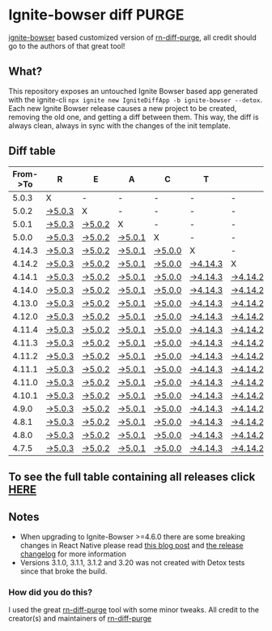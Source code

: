 # Ignite-bowser diff PURGE

[ignite-bowser](https://github.com/infinitered/ignite-bowser) based customized version of [rn-diff-purge](https://github.com/react-native-community/rn-diff-purge/), all credit should go to the authors of that great tool!

## What?

This repository exposes an untouched Ignite Bowser based app generated with the ignite-cli
`npx ignite new IgniteDiffApp -b ignite-bowser --detox`. Each new Ignite Bowser release causes a new project to be created, removing the old one, and getting a diff between them. This way, the diff is always clean, always in sync with the changes of the init template.

## Diff table

| From->To | R                                                                                                   | E                                                                                                   | A                                                                                                   | C                                                                                                   | T                                                                                                     |                                                                                                       | N                                                                                                     | A                                                                                                     | T                                                                                                     | I                                                                                                     | V                                                                                                     | E                                                                                                     |                                                                                                       |                                                                                                       |                                                                                                       |                                                                                                      |                                                                                                    |                                                                                                    |                                                                                                    |     |
| -------- | --------------------------------------------------------------------------------------------------- | --------------------------------------------------------------------------------------------------- | --------------------------------------------------------------------------------------------------- | --------------------------------------------------------------------------------------------------- | ----------------------------------------------------------------------------------------------------- | ----------------------------------------------------------------------------------------------------- | ----------------------------------------------------------------------------------------------------- | ----------------------------------------------------------------------------------------------------- | ----------------------------------------------------------------------------------------------------- | ----------------------------------------------------------------------------------------------------- | ----------------------------------------------------------------------------------------------------- | ----------------------------------------------------------------------------------------------------- | ----------------------------------------------------------------------------------------------------- | ----------------------------------------------------------------------------------------------------- | ----------------------------------------------------------------------------------------------------- | ---------------------------------------------------------------------------------------------------- | -------------------------------------------------------------------------------------------------- | -------------------------------------------------------------------------------------------------- | -------------------------------------------------------------------------------------------------- | --- |
| 5.0.3    | X                                                                                                   | -                                                                                                   | -                                                                                                   | -                                                                                                   | -                                                                                                     | -                                                                                                     | -                                                                                                     | -                                                                                                     | -                                                                                                     | -                                                                                                     | -                                                                                                     | -                                                                                                     | -                                                                                                     | -                                                                                                     | -                                                                                                     | -                                                                                                    | -                                                                                                  | -                                                                                                  | -                                                                                                  | -   |
| 5.0.2    | [->5.0.3](https://github.com/nirre7/ignite-bowser-diff-purge/compare/release/5.0.2..release/5.0.3)  | X                                                                                                   | -                                                                                                   | -                                                                                                   | -                                                                                                     | -                                                                                                     | -                                                                                                     | -                                                                                                     | -                                                                                                     | -                                                                                                     | -                                                                                                     | -                                                                                                     | -                                                                                                     | -                                                                                                     | -                                                                                                     | -                                                                                                    | -                                                                                                  | -                                                                                                  | -                                                                                                  | -   |
| 5.0.1    | [->5.0.3](https://github.com/nirre7/ignite-bowser-diff-purge/compare/release/5.0.1..release/5.0.3)  | [->5.0.2](https://github.com/nirre7/ignite-bowser-diff-purge/compare/release/5.0.1..release/5.0.2)  | X                                                                                                   | -                                                                                                   | -                                                                                                     | -                                                                                                     | -                                                                                                     | -                                                                                                     | -                                                                                                     | -                                                                                                     | -                                                                                                     | -                                                                                                     | -                                                                                                     | -                                                                                                     | -                                                                                                     | -                                                                                                    | -                                                                                                  | -                                                                                                  | -                                                                                                  | -   |
| 5.0.0    | [->5.0.3](https://github.com/nirre7/ignite-bowser-diff-purge/compare/release/5.0.0..release/5.0.3)  | [->5.0.2](https://github.com/nirre7/ignite-bowser-diff-purge/compare/release/5.0.0..release/5.0.2)  | [->5.0.1](https://github.com/nirre7/ignite-bowser-diff-purge/compare/release/5.0.0..release/5.0.1)  | X                                                                                                   | -                                                                                                     | -                                                                                                     | -                                                                                                     | -                                                                                                     | -                                                                                                     | -                                                                                                     | -                                                                                                     | -                                                                                                     | -                                                                                                     | -                                                                                                     | -                                                                                                     | -                                                                                                    | -                                                                                                  | -                                                                                                  | -                                                                                                  | -   |
| 4.14.3   | [->5.0.3](https://github.com/nirre7/ignite-bowser-diff-purge/compare/release/4.14.3..release/5.0.3) | [->5.0.2](https://github.com/nirre7/ignite-bowser-diff-purge/compare/release/4.14.3..release/5.0.2) | [->5.0.1](https://github.com/nirre7/ignite-bowser-diff-purge/compare/release/4.14.3..release/5.0.1) | [->5.0.0](https://github.com/nirre7/ignite-bowser-diff-purge/compare/release/4.14.3..release/5.0.0) | X                                                                                                     | -                                                                                                     | -                                                                                                     | -                                                                                                     | -                                                                                                     | -                                                                                                     | -                                                                                                     | -                                                                                                     | -                                                                                                     | -                                                                                                     | -                                                                                                     | -                                                                                                    | -                                                                                                  | -                                                                                                  | -                                                                                                  | -   |
| 4.14.2   | [->5.0.3](https://github.com/nirre7/ignite-bowser-diff-purge/compare/release/4.14.2..release/5.0.3) | [->5.0.2](https://github.com/nirre7/ignite-bowser-diff-purge/compare/release/4.14.2..release/5.0.2) | [->5.0.1](https://github.com/nirre7/ignite-bowser-diff-purge/compare/release/4.14.2..release/5.0.1) | [->5.0.0](https://github.com/nirre7/ignite-bowser-diff-purge/compare/release/4.14.2..release/5.0.0) | [->4.14.3](https://github.com/nirre7/ignite-bowser-diff-purge/compare/release/4.14.2..release/4.14.3) | X                                                                                                     | -                                                                                                     | -                                                                                                     | -                                                                                                     | -                                                                                                     | -                                                                                                     | -                                                                                                     | -                                                                                                     | -                                                                                                     | -                                                                                                     | -                                                                                                    | -                                                                                                  | -                                                                                                  | -                                                                                                  | -   |
| 4.14.1   | [->5.0.3](https://github.com/nirre7/ignite-bowser-diff-purge/compare/release/4.14.1..release/5.0.3) | [->5.0.2](https://github.com/nirre7/ignite-bowser-diff-purge/compare/release/4.14.1..release/5.0.2) | [->5.0.1](https://github.com/nirre7/ignite-bowser-diff-purge/compare/release/4.14.1..release/5.0.1) | [->5.0.0](https://github.com/nirre7/ignite-bowser-diff-purge/compare/release/4.14.1..release/5.0.0) | [->4.14.3](https://github.com/nirre7/ignite-bowser-diff-purge/compare/release/4.14.1..release/4.14.3) | [->4.14.2](https://github.com/nirre7/ignite-bowser-diff-purge/compare/release/4.14.1..release/4.14.2) | X                                                                                                     | -                                                                                                     | -                                                                                                     | -                                                                                                     | -                                                                                                     | -                                                                                                     | -                                                                                                     | -                                                                                                     | -                                                                                                     | -                                                                                                    | -                                                                                                  | -                                                                                                  | -                                                                                                  | -   |
| 4.14.0   | [->5.0.3](https://github.com/nirre7/ignite-bowser-diff-purge/compare/release/4.14.0..release/5.0.3) | [->5.0.2](https://github.com/nirre7/ignite-bowser-diff-purge/compare/release/4.14.0..release/5.0.2) | [->5.0.1](https://github.com/nirre7/ignite-bowser-diff-purge/compare/release/4.14.0..release/5.0.1) | [->5.0.0](https://github.com/nirre7/ignite-bowser-diff-purge/compare/release/4.14.0..release/5.0.0) | [->4.14.3](https://github.com/nirre7/ignite-bowser-diff-purge/compare/release/4.14.0..release/4.14.3) | [->4.14.2](https://github.com/nirre7/ignite-bowser-diff-purge/compare/release/4.14.0..release/4.14.2) | [->4.14.1](https://github.com/nirre7/ignite-bowser-diff-purge/compare/release/4.14.0..release/4.14.1) | X                                                                                                     | -                                                                                                     | -                                                                                                     | -                                                                                                     | -                                                                                                     | -                                                                                                     | -                                                                                                     | -                                                                                                     | -                                                                                                    | -                                                                                                  | -                                                                                                  | -                                                                                                  | -   |
| 4.13.0   | [->5.0.3](https://github.com/nirre7/ignite-bowser-diff-purge/compare/release/4.13.0..release/5.0.3) | [->5.0.2](https://github.com/nirre7/ignite-bowser-diff-purge/compare/release/4.13.0..release/5.0.2) | [->5.0.1](https://github.com/nirre7/ignite-bowser-diff-purge/compare/release/4.13.0..release/5.0.1) | [->5.0.0](https://github.com/nirre7/ignite-bowser-diff-purge/compare/release/4.13.0..release/5.0.0) | [->4.14.3](https://github.com/nirre7/ignite-bowser-diff-purge/compare/release/4.13.0..release/4.14.3) | [->4.14.2](https://github.com/nirre7/ignite-bowser-diff-purge/compare/release/4.13.0..release/4.14.2) | [->4.14.1](https://github.com/nirre7/ignite-bowser-diff-purge/compare/release/4.13.0..release/4.14.1) | [->4.14.0](https://github.com/nirre7/ignite-bowser-diff-purge/compare/release/4.13.0..release/4.14.0) | X                                                                                                     | -                                                                                                     | -                                                                                                     | -                                                                                                     | -                                                                                                     | -                                                                                                     | -                                                                                                     | -                                                                                                    | -                                                                                                  | -                                                                                                  | -                                                                                                  | -   |
| 4.12.0   | [->5.0.3](https://github.com/nirre7/ignite-bowser-diff-purge/compare/release/4.12.0..release/5.0.3) | [->5.0.2](https://github.com/nirre7/ignite-bowser-diff-purge/compare/release/4.12.0..release/5.0.2) | [->5.0.1](https://github.com/nirre7/ignite-bowser-diff-purge/compare/release/4.12.0..release/5.0.1) | [->5.0.0](https://github.com/nirre7/ignite-bowser-diff-purge/compare/release/4.12.0..release/5.0.0) | [->4.14.3](https://github.com/nirre7/ignite-bowser-diff-purge/compare/release/4.12.0..release/4.14.3) | [->4.14.2](https://github.com/nirre7/ignite-bowser-diff-purge/compare/release/4.12.0..release/4.14.2) | [->4.14.1](https://github.com/nirre7/ignite-bowser-diff-purge/compare/release/4.12.0..release/4.14.1) | [->4.14.0](https://github.com/nirre7/ignite-bowser-diff-purge/compare/release/4.12.0..release/4.14.0) | [->4.13.0](https://github.com/nirre7/ignite-bowser-diff-purge/compare/release/4.12.0..release/4.13.0) | X                                                                                                     | -                                                                                                     | -                                                                                                     | -                                                                                                     | -                                                                                                     | -                                                                                                     | -                                                                                                    | -                                                                                                  | -                                                                                                  | -                                                                                                  | -   |
| 4.11.4   | [->5.0.3](https://github.com/nirre7/ignite-bowser-diff-purge/compare/release/4.11.4..release/5.0.3) | [->5.0.2](https://github.com/nirre7/ignite-bowser-diff-purge/compare/release/4.11.4..release/5.0.2) | [->5.0.1](https://github.com/nirre7/ignite-bowser-diff-purge/compare/release/4.11.4..release/5.0.1) | [->5.0.0](https://github.com/nirre7/ignite-bowser-diff-purge/compare/release/4.11.4..release/5.0.0) | [->4.14.3](https://github.com/nirre7/ignite-bowser-diff-purge/compare/release/4.11.4..release/4.14.3) | [->4.14.2](https://github.com/nirre7/ignite-bowser-diff-purge/compare/release/4.11.4..release/4.14.2) | [->4.14.1](https://github.com/nirre7/ignite-bowser-diff-purge/compare/release/4.11.4..release/4.14.1) | [->4.14.0](https://github.com/nirre7/ignite-bowser-diff-purge/compare/release/4.11.4..release/4.14.0) | [->4.13.0](https://github.com/nirre7/ignite-bowser-diff-purge/compare/release/4.11.4..release/4.13.0) | [->4.12.0](https://github.com/nirre7/ignite-bowser-diff-purge/compare/release/4.11.4..release/4.12.0) | X                                                                                                     | -                                                                                                     | -                                                                                                     | -                                                                                                     | -                                                                                                     | -                                                                                                    | -                                                                                                  | -                                                                                                  | -                                                                                                  | -   |
| 4.11.3   | [->5.0.3](https://github.com/nirre7/ignite-bowser-diff-purge/compare/release/4.11.3..release/5.0.3) | [->5.0.2](https://github.com/nirre7/ignite-bowser-diff-purge/compare/release/4.11.3..release/5.0.2) | [->5.0.1](https://github.com/nirre7/ignite-bowser-diff-purge/compare/release/4.11.3..release/5.0.1) | [->5.0.0](https://github.com/nirre7/ignite-bowser-diff-purge/compare/release/4.11.3..release/5.0.0) | [->4.14.3](https://github.com/nirre7/ignite-bowser-diff-purge/compare/release/4.11.3..release/4.14.3) | [->4.14.2](https://github.com/nirre7/ignite-bowser-diff-purge/compare/release/4.11.3..release/4.14.2) | [->4.14.1](https://github.com/nirre7/ignite-bowser-diff-purge/compare/release/4.11.3..release/4.14.1) | [->4.14.0](https://github.com/nirre7/ignite-bowser-diff-purge/compare/release/4.11.3..release/4.14.0) | [->4.13.0](https://github.com/nirre7/ignite-bowser-diff-purge/compare/release/4.11.3..release/4.13.0) | [->4.12.0](https://github.com/nirre7/ignite-bowser-diff-purge/compare/release/4.11.3..release/4.12.0) | [->4.11.4](https://github.com/nirre7/ignite-bowser-diff-purge/compare/release/4.11.3..release/4.11.4) | X                                                                                                     | -                                                                                                     | -                                                                                                     | -                                                                                                     | -                                                                                                    | -                                                                                                  | -                                                                                                  | -                                                                                                  | -   |
| 4.11.2   | [->5.0.3](https://github.com/nirre7/ignite-bowser-diff-purge/compare/release/4.11.2..release/5.0.3) | [->5.0.2](https://github.com/nirre7/ignite-bowser-diff-purge/compare/release/4.11.2..release/5.0.2) | [->5.0.1](https://github.com/nirre7/ignite-bowser-diff-purge/compare/release/4.11.2..release/5.0.1) | [->5.0.0](https://github.com/nirre7/ignite-bowser-diff-purge/compare/release/4.11.2..release/5.0.0) | [->4.14.3](https://github.com/nirre7/ignite-bowser-diff-purge/compare/release/4.11.2..release/4.14.3) | [->4.14.2](https://github.com/nirre7/ignite-bowser-diff-purge/compare/release/4.11.2..release/4.14.2) | [->4.14.1](https://github.com/nirre7/ignite-bowser-diff-purge/compare/release/4.11.2..release/4.14.1) | [->4.14.0](https://github.com/nirre7/ignite-bowser-diff-purge/compare/release/4.11.2..release/4.14.0) | [->4.13.0](https://github.com/nirre7/ignite-bowser-diff-purge/compare/release/4.11.2..release/4.13.0) | [->4.12.0](https://github.com/nirre7/ignite-bowser-diff-purge/compare/release/4.11.2..release/4.12.0) | [->4.11.4](https://github.com/nirre7/ignite-bowser-diff-purge/compare/release/4.11.2..release/4.11.4) | [->4.11.3](https://github.com/nirre7/ignite-bowser-diff-purge/compare/release/4.11.2..release/4.11.3) | X                                                                                                     | -                                                                                                     | -                                                                                                     | -                                                                                                    | -                                                                                                  | -                                                                                                  | -                                                                                                  | -   |
| 4.11.1   | [->5.0.3](https://github.com/nirre7/ignite-bowser-diff-purge/compare/release/4.11.1..release/5.0.3) | [->5.0.2](https://github.com/nirre7/ignite-bowser-diff-purge/compare/release/4.11.1..release/5.0.2) | [->5.0.1](https://github.com/nirre7/ignite-bowser-diff-purge/compare/release/4.11.1..release/5.0.1) | [->5.0.0](https://github.com/nirre7/ignite-bowser-diff-purge/compare/release/4.11.1..release/5.0.0) | [->4.14.3](https://github.com/nirre7/ignite-bowser-diff-purge/compare/release/4.11.1..release/4.14.3) | [->4.14.2](https://github.com/nirre7/ignite-bowser-diff-purge/compare/release/4.11.1..release/4.14.2) | [->4.14.1](https://github.com/nirre7/ignite-bowser-diff-purge/compare/release/4.11.1..release/4.14.1) | [->4.14.0](https://github.com/nirre7/ignite-bowser-diff-purge/compare/release/4.11.1..release/4.14.0) | [->4.13.0](https://github.com/nirre7/ignite-bowser-diff-purge/compare/release/4.11.1..release/4.13.0) | [->4.12.0](https://github.com/nirre7/ignite-bowser-diff-purge/compare/release/4.11.1..release/4.12.0) | [->4.11.4](https://github.com/nirre7/ignite-bowser-diff-purge/compare/release/4.11.1..release/4.11.4) | [->4.11.3](https://github.com/nirre7/ignite-bowser-diff-purge/compare/release/4.11.1..release/4.11.3) | [->4.11.2](https://github.com/nirre7/ignite-bowser-diff-purge/compare/release/4.11.1..release/4.11.2) | X                                                                                                     | -                                                                                                     | -                                                                                                    | -                                                                                                  | -                                                                                                  | -                                                                                                  | -   |
| 4.11.0   | [->5.0.3](https://github.com/nirre7/ignite-bowser-diff-purge/compare/release/4.11.0..release/5.0.3) | [->5.0.2](https://github.com/nirre7/ignite-bowser-diff-purge/compare/release/4.11.0..release/5.0.2) | [->5.0.1](https://github.com/nirre7/ignite-bowser-diff-purge/compare/release/4.11.0..release/5.0.1) | [->5.0.0](https://github.com/nirre7/ignite-bowser-diff-purge/compare/release/4.11.0..release/5.0.0) | [->4.14.3](https://github.com/nirre7/ignite-bowser-diff-purge/compare/release/4.11.0..release/4.14.3) | [->4.14.2](https://github.com/nirre7/ignite-bowser-diff-purge/compare/release/4.11.0..release/4.14.2) | [->4.14.1](https://github.com/nirre7/ignite-bowser-diff-purge/compare/release/4.11.0..release/4.14.1) | [->4.14.0](https://github.com/nirre7/ignite-bowser-diff-purge/compare/release/4.11.0..release/4.14.0) | [->4.13.0](https://github.com/nirre7/ignite-bowser-diff-purge/compare/release/4.11.0..release/4.13.0) | [->4.12.0](https://github.com/nirre7/ignite-bowser-diff-purge/compare/release/4.11.0..release/4.12.0) | [->4.11.4](https://github.com/nirre7/ignite-bowser-diff-purge/compare/release/4.11.0..release/4.11.4) | [->4.11.3](https://github.com/nirre7/ignite-bowser-diff-purge/compare/release/4.11.0..release/4.11.3) | [->4.11.2](https://github.com/nirre7/ignite-bowser-diff-purge/compare/release/4.11.0..release/4.11.2) | [->4.11.1](https://github.com/nirre7/ignite-bowser-diff-purge/compare/release/4.11.0..release/4.11.1) | X                                                                                                     | -                                                                                                    | -                                                                                                  | -                                                                                                  | -                                                                                                  | -   |
| 4.10.1   | [->5.0.3](https://github.com/nirre7/ignite-bowser-diff-purge/compare/release/4.10.1..release/5.0.3) | [->5.0.2](https://github.com/nirre7/ignite-bowser-diff-purge/compare/release/4.10.1..release/5.0.2) | [->5.0.1](https://github.com/nirre7/ignite-bowser-diff-purge/compare/release/4.10.1..release/5.0.1) | [->5.0.0](https://github.com/nirre7/ignite-bowser-diff-purge/compare/release/4.10.1..release/5.0.0) | [->4.14.3](https://github.com/nirre7/ignite-bowser-diff-purge/compare/release/4.10.1..release/4.14.3) | [->4.14.2](https://github.com/nirre7/ignite-bowser-diff-purge/compare/release/4.10.1..release/4.14.2) | [->4.14.1](https://github.com/nirre7/ignite-bowser-diff-purge/compare/release/4.10.1..release/4.14.1) | [->4.14.0](https://github.com/nirre7/ignite-bowser-diff-purge/compare/release/4.10.1..release/4.14.0) | [->4.13.0](https://github.com/nirre7/ignite-bowser-diff-purge/compare/release/4.10.1..release/4.13.0) | [->4.12.0](https://github.com/nirre7/ignite-bowser-diff-purge/compare/release/4.10.1..release/4.12.0) | [->4.11.4](https://github.com/nirre7/ignite-bowser-diff-purge/compare/release/4.10.1..release/4.11.4) | [->4.11.3](https://github.com/nirre7/ignite-bowser-diff-purge/compare/release/4.10.1..release/4.11.3) | [->4.11.2](https://github.com/nirre7/ignite-bowser-diff-purge/compare/release/4.10.1..release/4.11.2) | [->4.11.1](https://github.com/nirre7/ignite-bowser-diff-purge/compare/release/4.10.1..release/4.11.1) | [->4.11.0](https://github.com/nirre7/ignite-bowser-diff-purge/compare/release/4.10.1..release/4.11.0) | X                                                                                                    | -                                                                                                  | -                                                                                                  | -                                                                                                  | -   |
| 4.9.0    | [->5.0.3](https://github.com/nirre7/ignite-bowser-diff-purge/compare/release/4.9.0..release/5.0.3)  | [->5.0.2](https://github.com/nirre7/ignite-bowser-diff-purge/compare/release/4.9.0..release/5.0.2)  | [->5.0.1](https://github.com/nirre7/ignite-bowser-diff-purge/compare/release/4.9.0..release/5.0.1)  | [->5.0.0](https://github.com/nirre7/ignite-bowser-diff-purge/compare/release/4.9.0..release/5.0.0)  | [->4.14.3](https://github.com/nirre7/ignite-bowser-diff-purge/compare/release/4.9.0..release/4.14.3)  | [->4.14.2](https://github.com/nirre7/ignite-bowser-diff-purge/compare/release/4.9.0..release/4.14.2)  | [->4.14.1](https://github.com/nirre7/ignite-bowser-diff-purge/compare/release/4.9.0..release/4.14.1)  | [->4.14.0](https://github.com/nirre7/ignite-bowser-diff-purge/compare/release/4.9.0..release/4.14.0)  | [->4.13.0](https://github.com/nirre7/ignite-bowser-diff-purge/compare/release/4.9.0..release/4.13.0)  | [->4.12.0](https://github.com/nirre7/ignite-bowser-diff-purge/compare/release/4.9.0..release/4.12.0)  | [->4.11.4](https://github.com/nirre7/ignite-bowser-diff-purge/compare/release/4.9.0..release/4.11.4)  | [->4.11.3](https://github.com/nirre7/ignite-bowser-diff-purge/compare/release/4.9.0..release/4.11.3)  | [->4.11.2](https://github.com/nirre7/ignite-bowser-diff-purge/compare/release/4.9.0..release/4.11.2)  | [->4.11.1](https://github.com/nirre7/ignite-bowser-diff-purge/compare/release/4.9.0..release/4.11.1)  | [->4.11.0](https://github.com/nirre7/ignite-bowser-diff-purge/compare/release/4.9.0..release/4.11.0)  | [->4.10.1](https://github.com/nirre7/ignite-bowser-diff-purge/compare/release/4.9.0..release/4.10.1) | X                                                                                                  | -                                                                                                  | -                                                                                                  | -   |
| 4.8.1    | [->5.0.3](https://github.com/nirre7/ignite-bowser-diff-purge/compare/release/4.8.1..release/5.0.3)  | [->5.0.2](https://github.com/nirre7/ignite-bowser-diff-purge/compare/release/4.8.1..release/5.0.2)  | [->5.0.1](https://github.com/nirre7/ignite-bowser-diff-purge/compare/release/4.8.1..release/5.0.1)  | [->5.0.0](https://github.com/nirre7/ignite-bowser-diff-purge/compare/release/4.8.1..release/5.0.0)  | [->4.14.3](https://github.com/nirre7/ignite-bowser-diff-purge/compare/release/4.8.1..release/4.14.3)  | [->4.14.2](https://github.com/nirre7/ignite-bowser-diff-purge/compare/release/4.8.1..release/4.14.2)  | [->4.14.1](https://github.com/nirre7/ignite-bowser-diff-purge/compare/release/4.8.1..release/4.14.1)  | [->4.14.0](https://github.com/nirre7/ignite-bowser-diff-purge/compare/release/4.8.1..release/4.14.0)  | [->4.13.0](https://github.com/nirre7/ignite-bowser-diff-purge/compare/release/4.8.1..release/4.13.0)  | [->4.12.0](https://github.com/nirre7/ignite-bowser-diff-purge/compare/release/4.8.1..release/4.12.0)  | [->4.11.4](https://github.com/nirre7/ignite-bowser-diff-purge/compare/release/4.8.1..release/4.11.4)  | [->4.11.3](https://github.com/nirre7/ignite-bowser-diff-purge/compare/release/4.8.1..release/4.11.3)  | [->4.11.2](https://github.com/nirre7/ignite-bowser-diff-purge/compare/release/4.8.1..release/4.11.2)  | [->4.11.1](https://github.com/nirre7/ignite-bowser-diff-purge/compare/release/4.8.1..release/4.11.1)  | [->4.11.0](https://github.com/nirre7/ignite-bowser-diff-purge/compare/release/4.8.1..release/4.11.0)  | [->4.10.1](https://github.com/nirre7/ignite-bowser-diff-purge/compare/release/4.8.1..release/4.10.1) | [->4.9.0](https://github.com/nirre7/ignite-bowser-diff-purge/compare/release/4.8.1..release/4.9.0) | X                                                                                                  | -                                                                                                  | -   |
| 4.8.0    | [->5.0.3](https://github.com/nirre7/ignite-bowser-diff-purge/compare/release/4.8.0..release/5.0.3)  | [->5.0.2](https://github.com/nirre7/ignite-bowser-diff-purge/compare/release/4.8.0..release/5.0.2)  | [->5.0.1](https://github.com/nirre7/ignite-bowser-diff-purge/compare/release/4.8.0..release/5.0.1)  | [->5.0.0](https://github.com/nirre7/ignite-bowser-diff-purge/compare/release/4.8.0..release/5.0.0)  | [->4.14.3](https://github.com/nirre7/ignite-bowser-diff-purge/compare/release/4.8.0..release/4.14.3)  | [->4.14.2](https://github.com/nirre7/ignite-bowser-diff-purge/compare/release/4.8.0..release/4.14.2)  | [->4.14.1](https://github.com/nirre7/ignite-bowser-diff-purge/compare/release/4.8.0..release/4.14.1)  | [->4.14.0](https://github.com/nirre7/ignite-bowser-diff-purge/compare/release/4.8.0..release/4.14.0)  | [->4.13.0](https://github.com/nirre7/ignite-bowser-diff-purge/compare/release/4.8.0..release/4.13.0)  | [->4.12.0](https://github.com/nirre7/ignite-bowser-diff-purge/compare/release/4.8.0..release/4.12.0)  | [->4.11.4](https://github.com/nirre7/ignite-bowser-diff-purge/compare/release/4.8.0..release/4.11.4)  | [->4.11.3](https://github.com/nirre7/ignite-bowser-diff-purge/compare/release/4.8.0..release/4.11.3)  | [->4.11.2](https://github.com/nirre7/ignite-bowser-diff-purge/compare/release/4.8.0..release/4.11.2)  | [->4.11.1](https://github.com/nirre7/ignite-bowser-diff-purge/compare/release/4.8.0..release/4.11.1)  | [->4.11.0](https://github.com/nirre7/ignite-bowser-diff-purge/compare/release/4.8.0..release/4.11.0)  | [->4.10.1](https://github.com/nirre7/ignite-bowser-diff-purge/compare/release/4.8.0..release/4.10.1) | [->4.9.0](https://github.com/nirre7/ignite-bowser-diff-purge/compare/release/4.8.0..release/4.9.0) | [->4.8.1](https://github.com/nirre7/ignite-bowser-diff-purge/compare/release/4.8.0..release/4.8.1) | X                                                                                                  | -   |
| 4.7.5    | [->5.0.3](https://github.com/nirre7/ignite-bowser-diff-purge/compare/release/4.7.5..release/5.0.3)  | [->5.0.2](https://github.com/nirre7/ignite-bowser-diff-purge/compare/release/4.7.5..release/5.0.2)  | [->5.0.1](https://github.com/nirre7/ignite-bowser-diff-purge/compare/release/4.7.5..release/5.0.1)  | [->5.0.0](https://github.com/nirre7/ignite-bowser-diff-purge/compare/release/4.7.5..release/5.0.0)  | [->4.14.3](https://github.com/nirre7/ignite-bowser-diff-purge/compare/release/4.7.5..release/4.14.3)  | [->4.14.2](https://github.com/nirre7/ignite-bowser-diff-purge/compare/release/4.7.5..release/4.14.2)  | [->4.14.1](https://github.com/nirre7/ignite-bowser-diff-purge/compare/release/4.7.5..release/4.14.1)  | [->4.14.0](https://github.com/nirre7/ignite-bowser-diff-purge/compare/release/4.7.5..release/4.14.0)  | [->4.13.0](https://github.com/nirre7/ignite-bowser-diff-purge/compare/release/4.7.5..release/4.13.0)  | [->4.12.0](https://github.com/nirre7/ignite-bowser-diff-purge/compare/release/4.7.5..release/4.12.0)  | [->4.11.4](https://github.com/nirre7/ignite-bowser-diff-purge/compare/release/4.7.5..release/4.11.4)  | [->4.11.3](https://github.com/nirre7/ignite-bowser-diff-purge/compare/release/4.7.5..release/4.11.3)  | [->4.11.2](https://github.com/nirre7/ignite-bowser-diff-purge/compare/release/4.7.5..release/4.11.2)  | [->4.11.1](https://github.com/nirre7/ignite-bowser-diff-purge/compare/release/4.7.5..release/4.11.1)  | [->4.11.0](https://github.com/nirre7/ignite-bowser-diff-purge/compare/release/4.7.5..release/4.11.0)  | [->4.10.1](https://github.com/nirre7/ignite-bowser-diff-purge/compare/release/4.7.5..release/4.10.1) | [->4.9.0](https://github.com/nirre7/ignite-bowser-diff-purge/compare/release/4.7.5..release/4.9.0) | [->4.8.1](https://github.com/nirre7/ignite-bowser-diff-purge/compare/release/4.7.5..release/4.8.1) | [->4.8.0](https://github.com/nirre7/ignite-bowser-diff-purge/compare/release/4.7.5..release/4.8.0) | X   |

## To see the full table containing all releases click [HERE](https://nirre7.github.io/ignite-bowser-diff-purge/)

## Notes

- When upgrading to Ignite-Bowser >=4.6.0 there are some breaking changes in React Native please read [this blog post](https://facebook.github.io/react-native/blog/2019/07/03/version-60) and [the release changelog](https://github.com/react-native-community/releases/blob/master/CHANGELOG.md#060) for more information
- Versions 3.1.0, 3.1.1, 3.1.2 and 3.20 was not created with Detox tests since that broke the build. 

### How did you do this?

I used the great [rn-diff-purge](https://github.com/react-native-community/rn-diff-purge/) tool with some minor tweaks. 
All credit to the creator(s) and maintainers of [rn-diff-purge](https://github.com/react-native-community/rn-diff-purge/)

